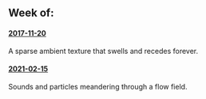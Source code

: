 ## Week of:

#### [2017-11-20](2017-11-20/index.html)

A sparse ambient texture that swells and recedes forever.

#### [2021-02-15](2021-02-15/index.html)

Sounds and particles meandering through a flow field.
